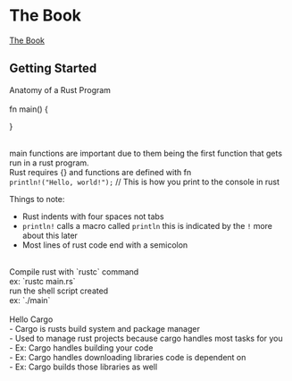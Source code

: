 # The Book

[The Book](https://doc.rust-lang.org/book/)

## Getting Started

Anatomy of a Rust Program <br />
<br />
fn main() {
            
}           
<br />

main functions are important due to them being the first function that gets run in a rust program. <br />
Rust requires {} and functions are defined with fn <br />
`println!("Hello, world!");` // This is how you print to the console in rust <br />

Things to note:
- Rust indents with four spaces not tabs
- `println!` calls a macro called `println` this is indicated by the `!` more about this later
- Most lines of rust code end with a semicolon
<br />
Compile rust with `rustc` command <br />
ex: `rustc main.rs` <br />
run the shell script created  <br />
ex: `./main`  <br />
<br />
Hello Cargo <br />
- Cargo is rusts build system and package manager                       <br />
- Used to manage rust projects because cargo handles most tasks for you <br />
- Ex: Cargo handles building your code                                  <br />
- Ex: Cargo handles downloading libraries code is dependent on          <br />
- Ex: Cargo builds those libraries as well                              <br />




